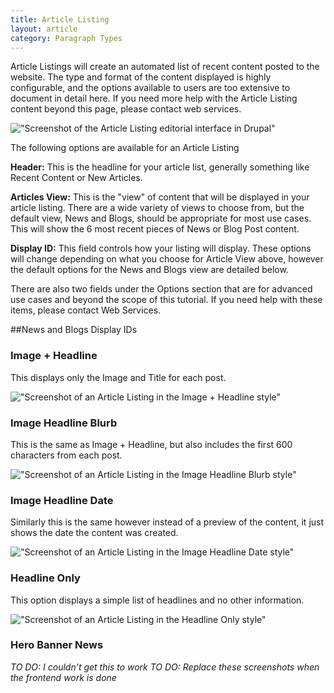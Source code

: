 ```yaml
---
title: Article Listing
layout: article
category: Paragraph Types
---
```


Article Listings will create an automated list of recent content posted to the website. The type and format of the content displayed is highly configurable, and the options available to users are too extensive to document in detail here. If you need more help with the Article Listing content beyond this page, please contact web services.

!["Screenshot of the Article Listing editorial interface in Drupal"](paragraphs--article-listing-editorial.png)

The following options are available for an Article Listing

**Header:** This is the headline for your article list, generally something like Recent Content or New Articles.

**Articles View:** This is the "view" of content that will be displayed in your article listing. There are a wide variety of views to choose from, but the default view, News and Blogs, should be appropriate for most use cases. This will show the 6 most recent pieces of News or Blog Post content. 

**Display ID:** This field controls how your listing will display. These options will change depending on what you choose for Article View above, however the default options for the News and Blogs view are detailed below.

There are also two fields under the Options section that are for advanced use cases and beyond the scope of this tutorial. If you need help with these items, please contact Web Services.

##News and Blogs Display IDs

### Image + Headline
This displays only the Image and Title for each post.

!["Screenshot of an Article Listing in the Image + Headline style"](article-list--image-headline.png)

### Image Headline Blurb
This is the same as Image + Headline, but also includes the first 600 characters from each post. 

!["Screenshot of an Article Listing in the Image Headline Blurb style"](article-list--image-headline-blurb.png)

### Image Headline Date
Similarly this is the same however instead of a preview of the content, it just shows the date the content was created.

!["Screenshot of an Article Listing in the Image Headline Date style"](article-list--image-headline-date.png)

### Headline Only
This option displays a simple list of headlines and no other information.

!["Screenshot of an Article Listing in the Headline Only style"](article-list--headline-only.png)

### Hero Banner News
*TO DO: I couldn't get this to work*
*TO DO: Replace these screenshots when the frontend work is done*
